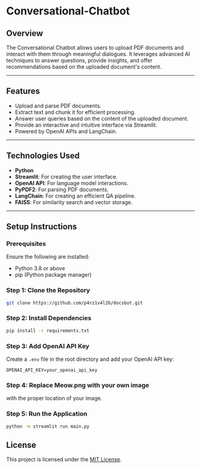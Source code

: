 # Conversational-Chatbot

## **Overview**



The Conversational Chatbot allows users to upload PDF documents and interact with them through meaningful dialogues. It leverages advanced AI techniques to answer questions, provide insights, and offer recommendations based on the uploaded document's content.

---

## **Features**

- Upload and parse PDF documents.
- Extract text and chunk it for efficient processing.
- Answer user queries based on the content of the uploaded document.
- Provide an interactive and intuitive interface via Streamlit.
- Powered by OpenAI APIs and LangChain.

---
## **Technologies Used**

- **Python**  
- **Streamlit**: For creating the user interface.  
- **OpenAI API**: For language model interactions.  
- **PyPDF2**: For parsing PDF documents.  
- **LangChain**: For creating an efficient QA pipeline.  
- **FAISS**: For similarity search and vector storage.

---

## **Setup Instructions**

### **Prerequisites**
Ensure the following are installed:
- Python 3.8 or above
- pip (Python package manager)

### **Step 1: Clone the Repository**

```bash
git clone https://github.com/p4rz1v4l26/docsbot.git
```
### **Step 2: Install Dependencies**
```bash
pip install -r requirements.txt
```
### **Step 3: Add OpenAI API Key**
Create a `.env` file in the root directory and add your OpenAI API key:
```
OPENAI_API_KEY=your_openai_api_key
```

### **Step 4: Replace Meow.png with your own image**
with the proper location of your image.

### **Step 5: Run the Application**
```bash
python -m streamlit run main.py
```

## **License**

This project is licensed under the [MIT License](https://github.com/p4rz1v4l26/Conversational-Chatbot/blob/master/LICENSE).

